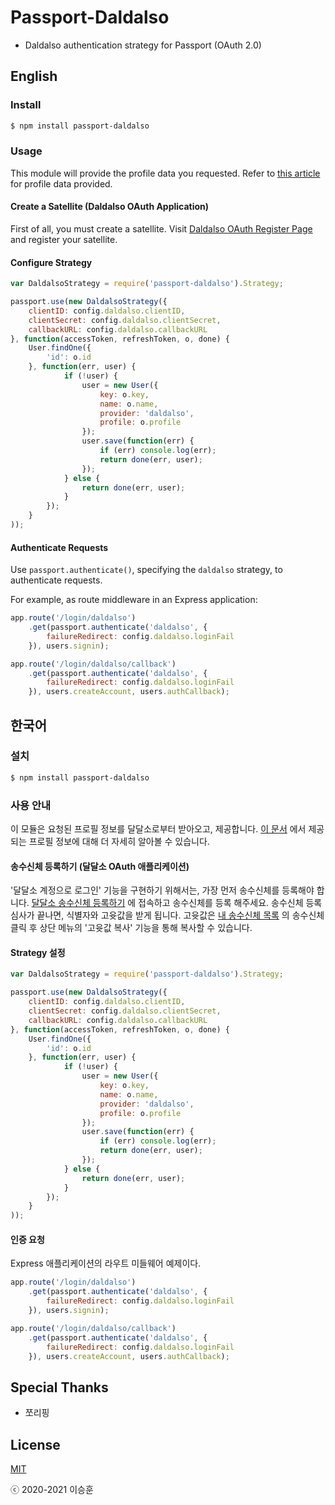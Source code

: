 # Passport-Daldalso
- Daldalso authentication strategy for Passport (OAuth 2.0)

## English

### Install

```bash
$ npm install passport-daldalso
```

### Usage

This module will provide the profile data you requested.
Refer to [this article](https://daldal.so/w/Daldalso/Document/seq/4) for profile data provided.

#### Create a Satellite (Daldalso OAuth Application)

First of all, you must create a satellite.
Visit [Daldalso OAuth Register Page](https://daldal.so/oauth/register) and register your satellite.

#### Configure Strategy

```javascript
var DaldalsoStrategy = require('passport-daldalso').Strategy;

passport.use(new DaldalsoStrategy({
	clientID: config.daldalso.clientID,
	clientSecret: config.daldalso.clientSecret,
	callbackURL: config.daldalso.callbackURL
}, function(accessToken, refreshToken, o, done) {
	User.findOne({
		'id': o.id
    }, function(err, user) {
            if (!user) {
                user = new User({
					key: o.key,
                    name: o.name,
                    provider: 'daldalso',
                    profile: o.profile
                });
                user.save(function(err) {
                    if (err) console.log(err);
                    return done(err, user);
                });
            } else {
                return done(err, user);
            }
        });
    }
));
```

#### Authenticate Requests

Use `passport.authenticate()`, specifying the `daldalso` strategy, to authenticate requests.

For example, as route middleware in an Express application:

```javascript
app.route('/login/daldalso')
    .get(passport.authenticate('daldalso', {
        failureRedirect: config.daldalso.loginFail
    }), users.signin);

app.route('/login/daldalso/callback')
    .get(passport.authenticate('daldalso', {
        failureRedirect: config.daldalso.loginFail
    }), users.createAccount, users.authCallback);
```

## 한국어

### 설치

```bash
$ npm install passport-daldalso
```

### 사용 안내

이 모듈은 요청된 프로필 정보를 달달소로부터 받아오고, 제공합니다.
[이 문서](https://daldal.so/w/Daldalso/Document/seq/4) 에서 제공되는 프로필 정보에 대해 더 자세히 알아볼 수 있습니다.

#### 송수신체 등록하기 (달달소 OAuth 애플리케이션)

'달달소 계정으로 로그인' 기능을 구현하기 위해서는, 가장 먼저 송수신체를 등록해야 합니다.
[달달소 송수신체 등록하기](https://daldal.so/oauth/register) 에 접속하고 송수신체를 등록 해주세요.
송수신체 등록 심사가 끝나면, 식별자와 고윳값을 받게 됩니다.
고윳값은 [내 송수신체 목록](https://daldal.so/oauth/me) 의 송수신체 클릭 후 상단 메뉴의 '고윳값 복사' 기능을 통해 복사할 수 있습니다.

#### Strategy 설정

```javascript
var DaldalsoStrategy = require('passport-daldalso').Strategy;

passport.use(new DaldalsoStrategy({
	clientID: config.daldalso.clientID,
	clientSecret: config.daldalso.clientSecret,
	callbackURL: config.daldalso.callbackURL
}, function(accessToken, refreshToken, o, done) {
	User.findOne({
		'id': o.id
    }, function(err, user) {
            if (!user) {
                user = new User({
					key: o.key,
                    name: o.name,
                    provider: 'daldalso',
                    profile: o.profile
                });
                user.save(function(err) {
                    if (err) console.log(err);
                    return done(err, user);
                });
            } else {
                return done(err, user);
            }
        });
    }
));
```

#### 인증 요청

Express 애플리케이션의 라우트 미들웨어 예제이다.

```javascript
app.route('/login/daldalso')
    .get(passport.authenticate('daldalso', {
        failureRedirect: config.daldalso.loginFail
    }), users.signin);

app.route('/login/daldalso/callback')
    .get(passport.authenticate('daldalso', {
        failureRedirect: config.daldalso.loginFail
    }), users.createAccount, users.authCallback);
```

## Special Thanks

- 쪼리핑

## License

[MIT](http://opensource.org/licenses/MIT)

ⓒ 2020-2021 이승훈